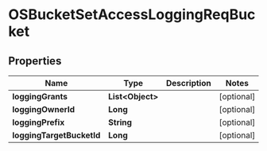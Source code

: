 # OSBucketSetAccessLoggingReqBucket

## Properties
Name | Type | Description | Notes
------------ | ------------- | ------------- | -------------
**loggingGrants** | **List&lt;Object&gt;** |  |  [optional]
**loggingOwnerId** | **Long** |  |  [optional]
**loggingPrefix** | **String** |  |  [optional]
**loggingTargetBucketId** | **Long** |  |  [optional]
